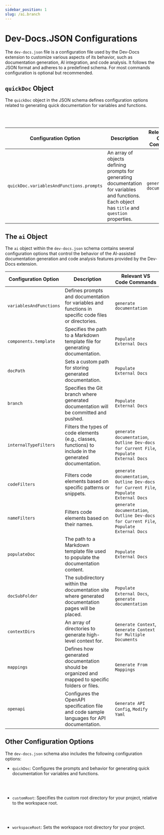 ```yaml
---
sidebar_position: 1
slug: /ai.branch
---
```



# Dev-Docs.JSON Configurations

The `dev-docs.json` file is a configuration file used by the Dev-Docs extension to customize various aspects of its behavior, such as documentation generation, AI integration, and code analysis. It follows the JSON format and adheres to a predefined schema.  For most commands configuration is optional but recommended.

## `quickDoc` Object

The `quickDoc` object in the JSON schema defines configuration options related to generating quick documentation for variables and functions.

<br></br>

| Configuration Option | Description | Relevant VS Code Commands |
| -------------------- | ----------- | -------------------------- |
| `quickDoc.variablesAndFunctions.prompts` | An array of objects defining prompts for generating documentation for variables and functions. Each object has `title` and `question` properties. | `generate documentation` |

## The `ai` Object

The `ai` object within the `dev-docs.json` schema contains several configuration options that control the behavior of the AI-assisted documentation generation and code analysis features provided by the Dev-Docs extension.

| Configuration Option | Description | Relevant VS Code Commands |
| --- | --- | --- |
| `variablesAndFunctions` | Defines prompts and documentation for variables and functions in specific code files or directories. | `generate documentation` |
| `components.template` | Specifies the path to a Markdown template file for generating documentation. | `Populate External Docs` |
| `docPath` | Sets a custom path for storing generated documentation. | `Populate External Docs` |
| `branch` | Specifies the Git branch where generated documentation will be committed and pushed. | `Populate External Docs` |
| `internalTypeFilters` | Filters the types of code elements (e.g., classes, functions) to include in the generated documentation. | `generate documentation`, `Outline Dev-docs for Current File`, `Populate External Docs` |
| `codeFilters` | Filters code elements based on specific patterns or snippets. | `generate documentation`, `Outline Dev-docs for Current File`, `Populate External Docs` |
| `nameFilters` | Filters code elements based on their names. | `generate documentation`, `Outline Dev-docs for Current File`, `Populate External Docs` |
| `populateDoc` | The path to a Markdown template file used to populate the documentation content. | `Populate External Docs` |
| `docSubFolder` | The subdirectory within the documentation site where generated documentation pages will be placed. | `Populate External Docs`, `generate documentation` |
| `contextDirs` | An array of directories to generate high-level context for. | `Generate Context`, `Generate Context for Multiple Documents` |
| `mappings` | Defines how generated documentation should be organized and mapped to specific folders or files. | `Generate From Mappings` |
| `openapi` | Configures the OpenAPI specification file and code sample languages for API documentation. | `Generate API Config`, `Modify Yaml` |

## Other Configuration Options

The `dev-docs.json` schema also includes the following configuration options:

- `quickDoc`: Configures the prompts and behavior for generating quick documentation for variables and functions.

<br></br>

- `customRoot`: Specifies the custom root directory for your project, relative to the workspace root.

<br></br>

- `workspaceRoot`: Sets the workspace root directory for your project.
